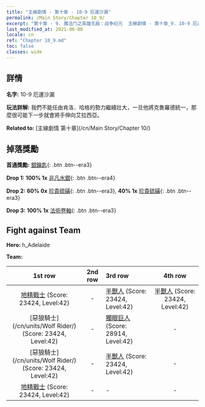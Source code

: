 ```yaml
---
title: "主線劇情 - 第十章 - 10-9 厄運沙漏"
permalink: /Main Story/Chapter 10_9/
excerpt: "第十章 - 9. 魔法门之英雄无敌：战争纪元  主線劇情 - 第十章_9. 10-9 厄運沙漏"
last_modified_at: 2021-06-08
locale: cn
ref: "Chapter 10_9.md"
toc: false
classes: wide
---
```


## 詳情

 **名字:** 10-9 厄運沙漏

 **玩法詳解:** 我們不能任由肯洛．哈格的勢力繼續壯大，一旦他將克魯羅德統一，那麼很可能下一步就會將手伸向艾拉西亞。

 **Related to:** [主線劇情 第十章](/cn/Main Story/Chapter 10/)

## 掉落獎勵

 **首通獎勵:** [銀鑰匙](/cn/Items/con_693/){: .btn .btn--era3}

 **Drop 1:** **100% 1x** [非凡水銀](/cn/Items/mat_35/){: .btn .btn--era4}

 **Drop 2:** **60% 0x** [珍貴硫磺](/cn/Items/mat_29/){: .btn .btn--era3}, **40% 1x** [珍貴硫磺](/cn/Items/mat_29/){: .btn .btn--era3}

 **Drop 3:** **100% 1x** [法術卷軸](/cn/Items/con_694/){: .btn .btn--era3}


## Fight against Team
 **Hero:** h_Adelaide

 **Team:**


  | 1st row | 2nd row | 3rd row | 4th row |
  |:----:|:----:|:----|:----:|
  | [地精戰士](/cn/units/Goblin/) (Score: 23424, Level:42)  | - | [半獸人](/cn/units/Orc/) (Score: 23424, Level:42)  | [半獸人](/cn/units/Orc/) (Score: 23424, Level:42)  |
  | [惡狼騎士](/cn/units/Wolf Rider/) (Score: 23424, Level:42)  | - | [獨眼巨人](/cn/units/Cyclops/) (Score: 28914, Level:42)  | - |
  | [惡狼騎士](/cn/units/Wolf Rider/) (Score: 23424, Level:42)  | - | [半獸人](/cn/units/Orc/) (Score: 23424, Level:42)  | - |
  | [地精戰士](/cn/units/Goblin/) (Score: 23424, Level:42)  | - | - | - |


